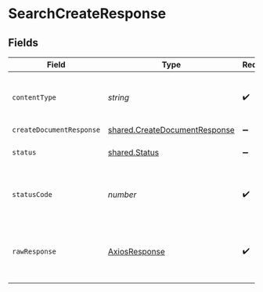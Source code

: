 # SearchCreateResponse


## Fields

| Field                                                                                 | Type                                                                                  | Required                                                                              | Description                                                                           |
| ------------------------------------------------------------------------------------- | ------------------------------------------------------------------------------------- | ------------------------------------------------------------------------------------- | ------------------------------------------------------------------------------------- |
| `contentType`                                                                         | *string*                                                                              | :heavy_check_mark:                                                                    | HTTP response content type for this operation                                         |
| `createDocumentResponse`                                                              | [shared.CreateDocumentResponse](../../../sdk/models/shared/createdocumentresponse.md) | :heavy_minus_sign:                                                                    | OK                                                                                    |
| `status`                                                                              | [shared.Status](../../../sdk/models/shared/status.md)                                 | :heavy_minus_sign:                                                                    | Default error response                                                                |
| `statusCode`                                                                          | *number*                                                                              | :heavy_check_mark:                                                                    | HTTP response status code for this operation                                          |
| `rawResponse`                                                                         | [AxiosResponse](https://axios-http.com/docs/res_schema)                               | :heavy_check_mark:                                                                    | Raw HTTP response; suitable for custom response parsing                               |